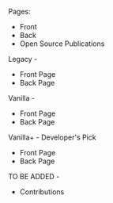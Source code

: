 Pages:
- Front
- Back
- Open Source Publications

Legacy - 
- Front Page
- Back Page

Vanilla - 
- Front Page
- Back Page

Vanilla+ - Developer's Pick
- Front Page
- Back Page

TO BE ADDED - 
- Contributions
